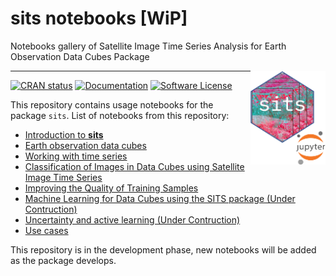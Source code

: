 # sits notebooks [WiP]

Notebooks gallery of Satellite Image Time Series Analysis for Earth Observation Data Cubes Package

<img src="icon/sitsnobooks.png" alt="SITS icon" align="right" height="150" width="120"/>

------------------------

[![CRAN
status](https://www.r-pkg.org/badges/version/sits)](https://cran.r-project.org/package=sits)
[![Documentation](https://img.shields.io/badge/docs-online-blueviolet)](https://e-sensing.github.io/sitsbook/)
[![Software
License](https://img.shields.io/badge/license-GPL--2-green)](https://github.com/e-sensing/sits/blob/master/LICENSE)

This repository contains usage notebooks for the package `sits`. List of notebooks from this repository: 
- [Introduction to **sits**](https://github.com/esensing/sitsnotebooks/blob/main/Introduction_to_SITS/introduction-to-sits.ipynb)
- [Earth observation data cubes](https://github.com/OldLipe/sitsnotebooks/blob/main/Earth_observation_datacubes/creating-data-cubes-in-sits.ipynb)
- [Working with time series](https://github.com/esensing/sitsnotebooks/blob/main/Working_with_time_series/working-with-time-series-in-sits.ipynb)
- [Classification of Images in Data Cubes using Satellite Image Time Series](https://github.com/OldLipe/sitsnotebooks/blob/main/Land_cover_classification/raster-classification-in-sits.ipynb)
- [Improving the Quality of Training Samples](https://github.com/OldLipe/sitsnotebooks/tree/main/Improving_training_samples)
- [Machine Learning for Data Cubes using the SITS package (Under Contruction)](github.com/esensing/sitsnotebooks)
- [Uncertainty and active learning (Under Contruction)](github.com/esensing/sitsnotebooks)
- [Use cases](https://github.com/OldLipe/sitsnotebooks/tree/main/Use_cases/)

This repository is in the development phase, new notebooks will be added as the package develops. 